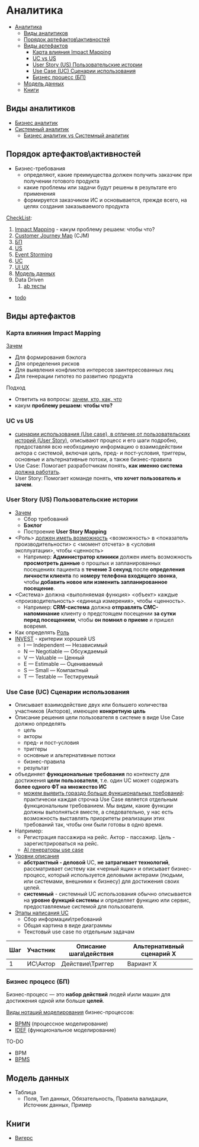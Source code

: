 # Аналитика

- [Аналитика](#аналитика)
  - [Виды аналитиков](#виды-аналитиков)
  - [Порядок артефактов\\активностей](#порядок-артефактовактивностей)
  - [Виды артефактов](#виды-артефактов)
    - [Карта влияния Impact Mapping](#карта-влияния-impact-mapping)
    - [UC vs US](#uc-vs-us)
    - [User Story (US) Пользовательские истории](#user-story-us-пользовательские-истории)
    - [Use Case (UC) Сценарии использования](#use-case-uc-сценарии-использования)
    - [Бизнес процесс (БП)](#бизнес-процесс-бп)
  - [Модель данных](#модель-данных)
  - [Книги](#книги)

## Виды аналитиков

- [Бизнес аналитик](ba.md)
- [Системный аналитик](https://practicum.yandex.ru/blog/kto-takoy-sistemnyi-analitik/)
  - [Бизнес аналитик vs Системный аналитик](https://practicum.yandex.ru/blog/chem-otlichaetsya-biznes-analitik-i-sistemnyj-analitik/)

## Порядок артефактов\активностей

- Бизнес-требования
  - определяют, какие преимущества должен получить заказчик при получении готового продукта
  - какие проблемы или задачи будут решены в результате его применения
  - формируется заказчиком ИС и основывается, прежде всего, на целях создания заказываемого продукта

[CheckList](../checklist/analytic.md):

1. [Impact Mapping](#карта-влияния-impact-mapping) - какум проблему решаем: чтобы что?
2. [Customer Journey Map](../analytic/cjm.md) (CJM)
3. [БП](#бизнес-процесс-бп)
4. [US](#user-story-us-пользовательские-истории)
5. [Event Storming](../arch/pattern/system.design/event.storming.md)
6. [UC](#use-case-uc-сценарии-использования)
7. [UI UX](ui-ux.md)
8. [Модель данных](#модель-данных)
9. Data Driven
   1. [ab тесты](ab.tests.md)

- [todo](http://agilemindset.ru/%d0%b2%d0%b0%d0%b6%d0%bd%d0%be%d1%81%d1%82%d1%8c-%d0%bf%d0%be%d0%bd%d0%b8%d0%bc%d0%b0%d0%bd%d0%b8%d1%8f-%d0%bf%d1%80%d0%b5%d0%b4%d0%bc%d0%b5%d1%82%d0%bd%d0%be%d0%b9-%d0%be%d0%b1%d0%bb%d0%b0%d1%81/)

## Виды артефактов

### Карта влияния Impact Mapping

[Зачем](https://scrumtrek.ru/blog/product-management/3326/impact-mapping-guide/)

- Для формирования бэклога
- Для определения рисков
- Для выявления конфликтов интересов заинтересованных лиц
- Для генерации гипотез по развитию продукта

Подход

- Ответить на вопросы: [зачем, кто, как, что](https://scrumtrek.ru/blog/product-management/3326/impact-mapping-guide/)
- какум __проблему решаем: чтобы что?__

### UC vs US

- [сценарии использования (Use case), в отличие от пользовательских историй (User Story)](https://babok-school.ru/blogs/user-story-vs-use-case-and-uml/), описывают процесс и его шаги подробно, предоставляя всю необходимую информацию о взаимодействии актора с системой, включая цель, пред- и пост-условия, триггеры, основные и альтернативные потоки, а также бизнес-правила
- Use Case: Помогает разработчикам понять, __как именно система__ [должна работать](https://podbiratel.com/pm/product-start/user-case).
- User Story: Помогает команде понять, __что хочет пользователь и зачем__.

### User Story (US) Пользовательские истории

- [Зачем](https://scrumtrek.ru/blog/product-management/3364/user-story-instruktsiya-po-primeneniyu/)
  - Сбор требований
  - __Бэклог__
  - Построение __User Story Mapping__
- <Роль> [должен иметь возможность](https://scrumtrek.ru/blog/product-management/3364/user-story-instruktsiya-po-primeneniyu/) <возможность> в <показатель производительности> с <момент отсчета> в <условия эксплуатации>, чтобы <ценность>
  - Например: __Администратор клиники__ должен иметь возможность __просмотреть данные__ о прошлых и запланированных посещениях пациента в __течение 3 секунд__ после __определения личности клиента__ по __номеру телефона входящего звонка__, чтобы __добавить новое или изменить запланированное посещение__.
- <Система> должна <выполняемая функция> <объект> каждые <производительность> <единица измерения>, чтобы <ценность>.
  - Например: __CRM-система__ должна __отправлять СМС-напоминание__ клиенту о предстоящем посещении __за сутки перед посещением__, чтобы __он помнил о приеме__ и пришел вовремя.
- Как определять [Роль](https://www.webursitet.ru/article/user-stories-vydelenie-rolei-polzovatelei.html)
- [INVEST](https://habr.com/ru/post/577420/) - критерии хорошей US
  - I — Independent — Независимый
  - N — Negotiable — Обсуждаемый
  - V — Valuable — Ценный
  - E — Estimable — Оцениваемый
  - S — Small — Компактный
  - T — Testable — Тестируемый

### Use Case (UC) Сценарии использования

- Описывает взаимодействие двух или большего количества участников (Акторов), имеющее __конкретную цель__
- Описание решения цели пользователя в системе в виде Use Case должно определять
  - цель
  - акторы
  - пред- и пост-условия
  - триггеры
  - основные и альтернативные потоки
  - бизнес-правила
  - результат
- объединяет __функциональные требования__ по контексту для достижения __цели пользователя__, т.е. один UC может содержать __более одного ФТ на множество ИС__
  - [можем выявить гораздо больше функциональных требований](https://systems.education/use-case): практически каждая строчка Use Case является отдельным функциональным требованием. Мы видим, какие функции должны выполняться вместе, а следовательно, у нас есть возможность выставлять приоритеты реализации этих требований так, чтобы они были готовы в одно время.
- Например:
  - Регистрация пассажира на рейс. Актор - пассажир. Цель - зарегистрироваться на рейс.
  - [AI генераторы use case](https://podbiratel.com/pm/product-start/user-case)
- [Уровни описания](https://habr.com/ru/articles/699522/)
  - __абстрактный - деловой__ UC, __не затрагивает технологий__, рассматривает систему как «черный ящик» и описывает бизнес-процесс, который используется деловыми актерами (людьми, или системами, внешними к бизнесу) для достижения своих целей.
  - __системный__ - системный UC использования обычно описывается на __уровне функций системы__ и определяет функцию или сервис, предоставляемые системой для пользователя.
- [Этапы написания UC](https://practicum.yandex.ru/blog/chto-takoe-use-case-kak-ih-napisat/)
  - Сбор информации\требований
  - Общая картина в виде диаграммы
  - Текстовый use case по отдельным задачам

|Шаг|Участник|Описание шага\действия|Альтернативный сценарий Х|
|-|-|-|-|
|1|ИС\Актор|Действие\Триггер|Вариант Х|

### Бизнес процесс (БП)

Бизнес-процесс — это __набор действий__ людей и\или машин для достижения одной или больше __целей__.

[Виды нотаций моделирования](https://practicum.yandex.ru/blog/notacii-modelirovaniya-biznes-processov/) бизнес-процессов:

- [BPMN](bp.bpmn.md) (процессное моделирование)
- [IDEF](bp.idef.md) (функциональное моделирование)

TO-DO

- BPM
- [BPMS](../arch/system.class/bpms.md)

## Модель данных

- Таблица
  - Поля, Тип данных, Обязательность, Правила валидации, Источник данных, Пример

## Книги

- [Вигерс](https://iiba.ru/top-20-books-on-business-analysis-for-business-analysts/)
